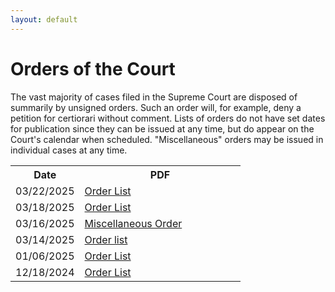 ```yaml
---
layout: default
---
```

# Orders of the Court
The vast majority of cases filed in the Supreme Court are disposed of summarily by unsigned orders. Such an order will, for example, deny a petition for certiorari without comment. Lists of orders do not have set dates for publication since they can be issued at any time, but do appear on the Court's calendar when scheduled. "Miscellaneous" orders may be issued in individual cases at any time.

<table>
    <tr>
        <th style="width:30%;">Date</th>
        <th>PDF</th>
    </tr>
    <tr>
        <td>03/22/2025</td>
        <td><a href="/orders/orderlist032225.pdf">Order List</a></td>
    </tr>
    <tr>
        <td>03/18/2025</td>
        <td><a href="/orders/orderlist031825.pdf">Order List</a></td>
    </tr>
    <tr>
        <td>03/16/2025</td>
        <td><a href="/orders/miscellaneousorder031625.pdf">Miscellaneous Order</a></td>
    </tr>
    <tr>
        <td>03/14/2025</td>
        <td><a href="/orders/orderlist031425.pdf">Order list</a></td>
    </tr>
    <tr>
        <td>01/06/2025</td>
        <td><a href="/orders/orderlist010625.pdf">Order List</a></td>
    </tr>
    <tr>
        <td>12/18/2024</td>
        <td><a href="/orders/orderlist121824.pdf">Order List</a></td>
    </tr>
</table>